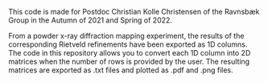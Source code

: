 This code is made for Postdoc Christian Kolle Christensen of the Ravnsbæk Group
in the Autumn of 2021 and Spring of 2022.

From a powder x-ray diffraction mapping experiment, the results of the
corresponding Rietveld refinements have been exported as 1D columns.
The code in this repository allows you to convert each 1D column into 2D
matrices when the number of rows is provided by the user. The resulting matrices
are exported as .txt files and plotted as .pdf and .png files.
